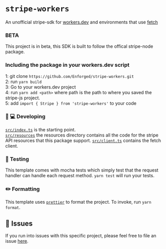 # `stripe-workers`

An unofficial stripe-sdk for [workers.dev](https://workers.dev) and environments that use [fetch](https://developer.mozilla.org/en-US/docs/Web/API/Fetch_API)

### BETA
This project is in beta, this SDK is built to follow the offical stripe-node package.

### Including the package in your workers.dev script
1: git clone `https://github.com/Enforged/stripe-workers.git`    
2: run `yarn build`  
3: Go to your workers.dev project  
4: run `yarn add <path>` where path is the path to where you saved the stripe-js project.  
5: add `import { Stripe } from 'stripe-workers'` to your code  
### 👩 💻 Developing

[`src/index.ts`](./src/index.ts) is the starting point.  
[`src/resources`](./src/resources) the resources directory contains all the code for the stripe API resources that this package support.  [`src/client.ts`](./src/client.ts) contains the fetch client.

### 🧪 Testing

This template comes with mocha tests which simply test that the request handler can handle each request method. `yarn test` will run your tests.

### ✏️ Formatting

This template uses [`prettier`](https://prettier.io/) to format the project. To invoke, run `yarn format`.

## 🤢 Issues

If you run into issues with this specific project, please feel free to file an issue [here](https://github.com/Enforged/stripe-workers/issues).
